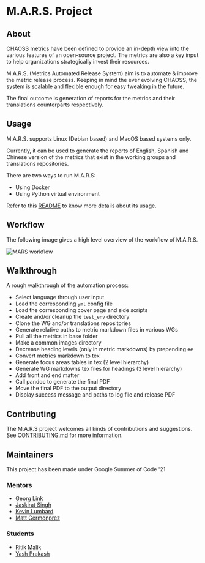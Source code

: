 # M.A.R.S. Project

## About

CHAOSS metrics have been defined to provide an in-depth view into the various features of an open-source project. The metrics are also a key input to help organizations strategically invest their resources.

M.A.R.S. (Metrics Automated Release System) aim is to automate & improve the metric release process. Keeping in mind the ever evolving CHAOSS, the system is scalable and flexible enough for easy tweaking in the future.

The final outcome is generation of reports for the metrics and their translations counterparts respectively.

## Usage

M.A.R.S. supports Linux (Debian based) and MacOS based systems only. 

Currently, it can be used to generate the reports of English, Spanish and Chinese version of the metrics that exist in the working groups and translations repositories.

There are two ways to run M.A.R.S:

- Using Docker
- Using Python virtual environment

Refer to this [README](automation/README.md) to know more details about its usage.

## Workflow

The following image gives a high level overview of the workflow of M.A.R.S.

![MARS workflow](assets/MARS_Blueprint.png)

## Walkthrough

A rough walkthrough of the automation process:

* Select language through user input
* Load the corresponding `yml` config file
* Load the corresponding cover page and side scripts
* Create and/or cleanup the `test_env` directory
* Clone the WG and/or translations repositories
* Generate relative paths to metric markdown files in various WGs
* Pull all the metrics in base folder
* Make a common images directory
* Decrease heading levels (only in metric markdowns) by prepending `##`
* Convert metrics markdown to tex
* Generate focus areas tables in tex (2 level hierarchy)
* Generate WG markdowns tex files for headings (3 level hierarchy)
* Add front and end matter
* Call pandoc to generate the final PDF
* Move the final PDF to the output directory
* Display success message and paths to log file and release PDF

## Contributing

The M.A.R.S project welcomes all kinds of contributions and suggestions. See [CONTRIBUTING.md](CONTRIBUTING.md) for more information.  

## Maintainers

This project has been made under Google Summer of Code '21

### Mentors

* [Georg Link](https://github.com/georgLink)
* [Jaskirat Singh](https://github.com/jaskiratsingh2000)
* [Kevin Lumbard](https://github.com/klumb)
* [Matt Germonprez](https://github.com/germonprez)

### Students

* [Ritik Malik](https://github.com/ritik-malik)
* [Yash Prakash](https://github.com/yash2002109)